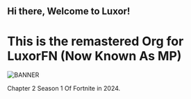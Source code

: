## Hi there, Welcome to Luxor!

# This is the remastered Org for LuxorFN (Now Known As MP)
![BANNER](image.png)

Chapter 2 Season 1 Of Fortnite in 2024.
